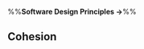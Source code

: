 <link rel="stylesheet" href="{{baseUrl}}/css/textbook.css">

<div class="website-content">

%%**Software Design Principles &rarr;**%%

## Cohesion

<div id="main">

<include src="what/embed.md" />
<include src="how/embed.md" />

</div>

</div>

